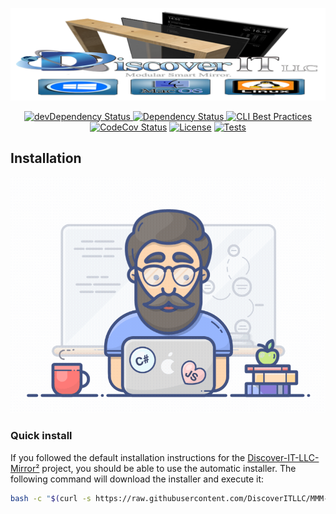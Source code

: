 ![Discover IT LLC Mirror: The open source modular smart mirror platform. ](.github/header.png)

<p align="center">
	<a href="http://getdiscoverit.com/"><img src="https://david-dm.org/MichMich/MagicMirror/dev-status.svg" alt="devDependency Status">
	<a href="http://getdiscoverit.com/"><img src="https://david-dm.org/MichMich/MagicMirror.svg" alt="Dependency Status">
	<a href="http://getdiscoverit.com/"><img src="https://bestpractices.coreinfrastructure.org/projects/347/badge" alt="CLI Best Practices"></a>
	<a href="http://getdiscoverit.com/"><img src="https://codecov.io/gh/MichMich/MagicMirror/branch/master/graph/badge.svg?token=LEG1KitZR6" alt="CodeCov Status"/></a>
	<a href="http://getdiscoverit.com/"><img src="https://img.shields.io/badge/license-MIT-blue.svg" alt="License"></a>
	<a href="http://getdiscoverit.com/"><img src="https://github.com/MichMich/MagicMirror/workflows/Automated%20Tests/badge.svg" alt="Tests"></a>
</p>

## Installation
![Hide and Show a Module](.github/chriz.gif)
### Quick install

If you followed the default installation instructions for the [Discover-IT-LLC-Mirror²](https://github.com/DiscoverITLLC/MagicMirror) project, you should be able to use the automatic installer.
The following command will download the installer and execute it:
```bash
bash -c "$(curl -s https://raw.githubusercontent.com/DiscoverITLLC/MMM-Videoplayer/master/installer.sh)"
